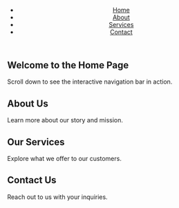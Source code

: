 <!DOCTYPE html>
<html lang="en">
<head>
    <meta charset="UTF-8">
    <meta name="viewport" content="width=device-width, initial-scale=1.0">
    <title>Interactive Navigation Menu</title>
    <link rel="stylesheet" href="styles.css">
</head>
<body>
    <header class="navbar">
        <nav>
            <ul class="menu">
                <li><a href="#home">Home</a></li>
                <li><a href="#about">About</a></li>
                <li><a href="#services">Services</a></li>
                <li><a href="#contact">Contact</a></li>
            </ul>
        </nav>
    </header>
    <section id="home">
        <h1>Welcome to the Home Page</h1>
        <p>Scroll down to see the interactive navigation bar in action.</p>
    </section>
    <section id="about">
        <h1>About Us</h1>
        <p>Learn more about our story and mission.</p>
    </section>
    <section id="services">
        <h1>Our Services</h1>
        <p>Explore what we offer to our customers.</p>
    </section>
    <section id="contact">
        <h1>Contact Us</h1>
        <p>Reach out to us with your inquiries.</p>
    </section>
    <script src="script.js"></script>
</body>
</html>

